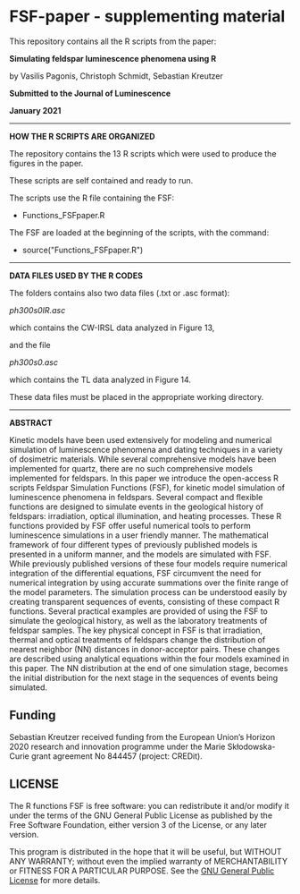 # FSF-paper - supplementing material

This repository contains all the R scripts from the paper:

**Simulating feldspar luminescence phenomena using R**

by Vasilis Pagonis, Christoph Schmidt, Sebastian Kreutzer

**Submitted to the Journal of Luminescence**

**January 2021**


__________________________________
**HOW THE R SCRIPTS ARE ORGANIZED**

The repository contains the 13 R scripts which were used to produce the figures in the paper.

These scripts are self contained and ready to run.

The scripts use the R file containing the FSF:

- Functions_FSFpaper.R 

The FSF are loaded at the beginning of the scripts, with the command:

- source("Functions_FSFpaper.R") 
__________________________________

**DATA FILES USED BY THE R CODES**

The folders  contains also two data files (.txt or .asc format):

_ph300s0IR.asc_

which contains the CW-IRSL data analyzed in Figure 13,

and the file

_ph300s0.asc_


which contains the TL data analyzed in Figure 14.

These data files  must be placed in the appropriate working directory.
__________________________________

**ABSTRACT**

 Kinetic models have been used extensively for modeling and numerical simulation of luminescence phenomena and dating techniques in a variety of dosimetric materials. While several comprehensive models have been implemented for quartz, there are no such comprehensive models implemented for feldspars. In this paper we introduce the open-access R scripts Feldspar Simulation Functions (FSF), for kinetic model simulation of luminescence phenomena in feldspars. Several compact and flexible functions are designed to simulate events in the geological history of feldspars: irradiation, optical illumination, and heating processes. These R functions provided by FSF offer useful numerical tools to perform luminescence simulations in a user friendly manner. The mathematical framework of four different types of previously published models is presented in a uniform manner, and the models are simulated with FSF. While previously published versions of these four models require numerical integration of the differential equations, FSF circumvent the need for numerical integration by using accurate summations over the finite range of the model parameters. The simulation process can be understood easily by creating transparent sequences of events, consisting of these compact R functions. Several practical examples are provided of using the FSF to simulate the geological history, as well as the laboratory treatments of feldspar samples. The key physical concept in FSF is that irradiation, thermal and optical treatments of feldspars change the distribution of nearest neighbor (NN) distances in donor-acceptor pairs. These changes are described using analytical equations within the four models examined in this paper. 
The NN distribution at the end of one simulation stage, becomes the initial distribution for the next stage in the sequences of events being simulated.

## <span class="glyphicon glyphicon-euro"></span> Funding

Sebastian Kreutzer received funding from the European Union’s Horizon 2020 research and innovation programme under the
Marie Skłodowska-Curie grant agreement No 844457 (project: CREDit).

## LICENSE

The R functions FSF is free software: you can redistribute it and/or modify it
under the terms of the GNU General Public License as published by the
Free Software Foundation, either version 3 of the License, or any later
version.

This program is distributed in the hope that it will be useful, but
WITHOUT ANY WARRANTY; without even the implied warranty of
MERCHANTABILITY or FITNESS FOR A PARTICULAR PURPOSE. See the [GNU
General Public
License](https://github.com/vpagonis/FSF-paper/blob/master/LICENSE) for
more details.




